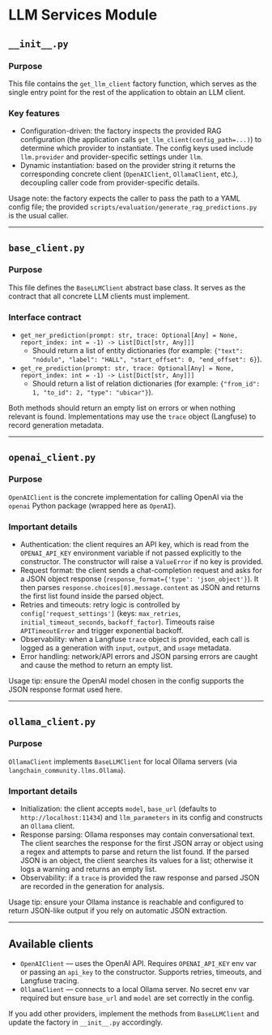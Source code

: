 # LLM Services Module

## `__init__.py`

### Purpose

This file contains the `get_llm_client` factory function, which serves as the single entry point for the rest of the application to obtain an LLM client.

### Key features

- Configuration-driven: the factory inspects the provided RAG configuration (the application calls `get_llm_client(config_path=...)`) to determine which provider to instantiate. The config keys used include `llm.provider` and provider-specific settings under `llm`.
- Dynamic instantiation: based on the provider string it returns the corresponding concrete client (`OpenAIClient`, `OllamaClient`, etc.), decoupling caller code from provider-specific details.

Usage note: the factory expects the caller to pass the path to a YAML config file; the provided `scripts/evaluation/generate_rag_predictions.py` is the usual caller.

---

## `base_client.py`

### Purpose

This file defines the `BaseLLMClient` abstract base class. It serves as the contract that all concrete LLM clients must implement.

### Interface contract

- `get_ner_prediction(prompt: str, trace: Optional[Any] = None, report_index: int = -1) -> List[Dict[str, Any]]]`
	- Should return a list of entity dictionaries (for example: `{"text": "nódulo", "label": "HALL", "start_offset": 0, "end_offset": 6}`).
- `get_re_prediction(prompt: str, trace: Optional[Any] = None, report_index: int = -1) -> List[Dict[str, Any]]]`
	- Should return a list of relation dictionaries (for example: `{"from_id": 1, "to_id": 2, "type": "ubicar"}`).

Both methods should return an empty list on errors or when nothing relevant is found. Implementations may use the `trace` object (Langfuse) to record generation metadata.

---

## `openai_client.py`

### Purpose

`OpenAIClient` is the concrete implementation for calling OpenAI via the `openai` Python package (wrapped here as `OpenAI`).

### Important details

- Authentication: the client requires an API key, which is read from the `OPENAI_API_KEY` environment variable if not passed explicitly to the constructor. The constructor will raise a `ValueError` if no key is provided.
- Request format: the client sends a chat-completion request and asks for a JSON object response (`response_format={'type': 'json_object'}`). It then parses `response.choices[0].message.content` as JSON and returns the first list found inside the parsed object.
- Retries and timeouts: retry logic is controlled by `config['request_settings']` (keys: `max_retries`, `initial_timeout_seconds`, `backoff_factor`). Timeouts raise `APITimeoutError` and trigger exponential backoff.
- Observability: when a Langfuse `trace` object is provided, each call is logged as a generation with `input`, `output`, and `usage` metadata.
- Error handling: network/API errors and JSON parsing errors are caught and cause the method to return an empty list.

Usage tip: ensure the OpenAI model chosen in the config supports the JSON response format used here.

---

## `ollama_client.py`

### Purpose

`OllamaClient` implements `BaseLLMClient` for local Ollama servers (via `langchain_community.llms.Ollama`).

### Important details

- Initialization: the client accepts `model`, `base_url` (defaults to `http://localhost:11434`) and `llm_parameters` in its config and constructs an `Ollama` client.
- Response parsing: Ollama responses may contain conversational text. The client searches the response for the first JSON array or object using a regex and attempts to parse and return the list found. If the parsed JSON is an object, the client searches its values for a list; otherwise it logs a warning and returns an empty list.
- Observability: if a `trace` is provided the raw response and parsed JSON are recorded in the generation for analysis.

Usage tip: ensure your Ollama instance is reachable and configured to return JSON-like output if you rely on automatic JSON extraction.

---

## Available clients

- `OpenAIClient` — uses the OpenAI API. Requires `OPENAI_API_KEY` env var or passing an `api_key` to the constructor. Supports retries, timeouts, and Langfuse tracing.
- `OllamaClient` — connects to a local Ollama server. No secret env var required but ensure `base_url` and `model` are set correctly in the config.

If you add other providers, implement the methods from `BaseLLMClient` and update the factory in `__init__.py` accordingly.
